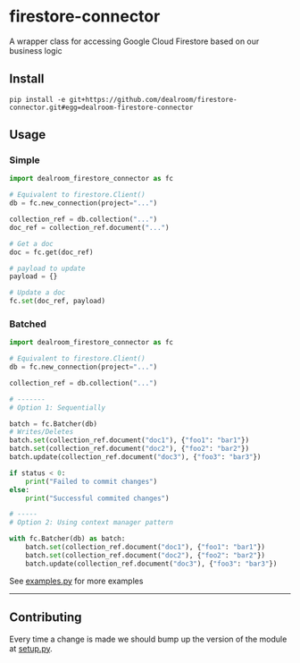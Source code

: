 # firestore-connector
A wrapper class for accessing Google Cloud Firestore based on our business logic

## Install
`pip install -e git+https://github.com/dealroom/firestore-connector.git#egg=dealroom-firestore-connector`

## Usage

### Simple
```python
import dealroom_firestore_connector as fc

# Equivalent to firestore.Client()
db = fc.new_connection(project="...")

collection_ref = db.collection("...")
doc_ref = collection_ref.document("...")

# Get a doc
doc = fc.get(doc_ref)

# payload to update
payload = {}

# Update a doc
fc.set(doc_ref, payload)
```

### Batched
```python
import dealroom_firestore_connector as fc

# Equivalent to firestore.Client()
db = fc.new_connection(project="...")

collection_ref = db.collection("...")

# -------
# Option 1: Sequentially

batch = fc.Batcher(db)
# Writes/Deletes
batch.set(collection_ref.document("doc1"), {"foo1": "bar1"})
batch.set(collection_ref.document("doc2"), {"foo2": "bar2"})
batch.update(collection_ref.document("doc3"), {"foo3": "bar3"})

if status < 0:
    print("Failed to commit changes")
else:
    print("Successful commited changes")

# -----
# Option 2: Using context manager pattern

with fc.Batcher(db) as batch:
    batch.set(collection_ref.document("doc1"), {"foo1": "bar1"})
    batch.set(collection_ref.document("doc2"), {"foo2": "bar2"})
    batch.update(collection_ref.document("doc3"), {"foo3": "bar3"})
```

See [examples.py](examples.py) for more examples

---

## Contributing
Every time a change is made we should bump up the version of the module at [setup.py](setup.py).
